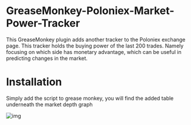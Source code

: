 # GreaseMonkey-Poloniex-Market-Power-Tracker
This GreaseMonkey plugin adds another tracker to the Poloniex exchange page. This tracker holds the buying power of the last 200 trades. Namely focusing on which side has monetary advantage, which can be useful in predicting changes in the market.

# Installation
Simply add the script to grease monkey, you will find the added table underneath the market depth graph

![img](https://github.com/bryan-pakulski/GreaseMonkey-Poloniex-Market-Power-Tracker/blob/master/img.png)
